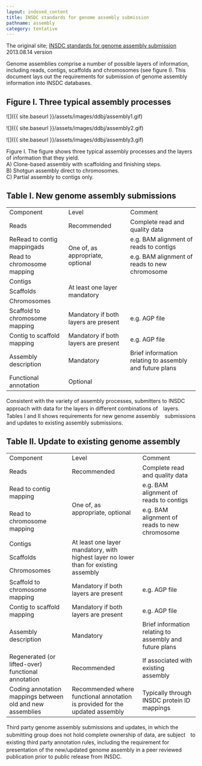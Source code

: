 ```yaml
---
layout: indexed_content
title: INSDC standards for genome assembly submission
pathname: assembly
category: tentative
---
```


The original site; [INSDC standards for genome assembly submission](http://www.insdc.org/insdc-standards-genome-assembly-submission) 2013.08.14 version

Genome assemblies comprise a number of possible layers of information, including reads, contigs, scaffolds and chromosomes (see figure I). This document lays out the requirements for submission of genome assembly information into INSDC databases.

## Figure I. Three typical assembly processes

![]({{ site.baseurl }}/assets/images/ddbj/assembly1.gif)

![]({{ site.baseurl }}/assets/images/ddbj/assembly2.gif)

![]({{ site.baseurl }}/assets/images/ddbj/assembly3.gif)

Figure I. The figure shows three typical assembly processes and the layers of information that they yield.  
A) Clone-based assembly with scaffolding and finishing steps.  
B) Shotgun assembly direct to chromosomes.  
C) Partial assembly to contigs only.  

## Table I. New genome assembly submissions

<table>
  <tbody>
    <tr>
      <td>Component</td>
      <td>Level</td>
      <td>Comment</td>
    </tr>
    <tr>
      <td>Reads</td>
      <td>Recommended</td>
      <td>Complete read and quality data</td>
    </tr>
    <tr>
      <td>ReRead to contig mappingads</td>
      <td rowspan="2">One of, as appropriate, optional</td>
      <td>e.g. BAM alignment of reads to contigs</td>
    </tr>
    <tr>
      <td>Read to chromosome mapping</td>
      <td>e.g. BAM alignment of reads to new chromosome</td>
    </tr>
    <tr>
      <td>Contigs</td>
      <td rowspan="3">At least one layer mandatory</td>
      <td rowspan="3"></td>
    </tr>
    <tr>
      <td>Scaffolds</td>
    </tr>
    <tr>
      <td>Chromosomes</td>
    </tr>
    <tr>
      <td>Scaffold to chromosome mapping</td>
      <td>Mandatory if both layers are present</td>
      <td>e.g. AGP file</td>
    </tr>
    <tr>
      <td>Contig to scaffold mapping</td>
      <td>Mandatory if both layers are present</td>
      <td>e.g. AGP file</td>
    </tr>
    <tr>
      <td>Assembly description</td>
      <td>Mandatory</td>
      <td>Brief information relating to assembly and future plans</td>
    </tr>
    <tr>
      <td>Functional annotation</td>
      <td>Optional</td>
      <td></td>
    </tr>
  </tbody>
</table>

Consistent with the variety of assembly processes, submitters to INSDC　approach with data for the layers in different combinations of　layers.　Tables I and II shows requirements for new genome assembly　submissions　and updates to existing assembly submissions.

## Table II. Update to existing genome assembly

<table>
  <tbody>
    <tr>
      <td>Component</td>
      <td>Level</td>
      <td>Comment</td>
    </tr>
    <tr>
      <td>Reads</td>
      <td>Recommended</td>
      <td>Complete read and quality data</td>
    </tr>
    <tr>
      <td>Read to contig mapping</td>
      <td rowspan="2">One of, as appropriate, optional</td>
      <td>e.g. BAM alignment of reads to contigs</td>
    </tr>
    <tr>
      <td>Read to chromosome mapping</td>
      <td>e.g. BAM alignment of reads to new chromosome</td>
    </tr>
    <tr>
      <td>Contigs</td>
      <td rowspan="3">At least one layer mandatory, with highest layer no lower than for existing assembly</td>
      <td rowspan="3"></td>
    </tr>
    <tr>
      <td>Scaffolds</td>
    </tr>
    <tr>
      <td>Chromosomes</td>
    </tr>
    <tr>
      <td>Scaffold to chromosome mapping</td>
      <td>Mandatory if both layers are present</td>
      <td>e.g. AGP file</td>
    </tr>
    <tr>
      <td>Contig to scaffold mapping</td>
      <td>Mandatory if both layers are present</td>
      <td>e.g. AGP file</td>
    </tr>
    <tr>
      <td>Assembly description</td>
      <td>Mandatory</td>
      <td>Brief information relating to assembly and future plans</td>
    </tr>
    <tr>
      <td>Regenerated (or lifted-over) functional annotation</td>
      <td>Recommended</td>
      <td>If associated with existing assembly</td>
    </tr>
    <tr>
      <td>Coding annotation mappings between old and new assemblies</td>
      <td>Recommended where functional annotation is provided for the updated assembly</td>
      <td>Typically through INSDC protein ID mappings</td>
    </tr>
  </tbody>
</table>

Third party genome assembly submissions and updates, in which the　submitting group does not hold complete ownership of data, are subject　to existing third party annotation rules, including the requirement for　presentation of the new/updated genome assembly in a peer reviewed　publication prior to public release from INSDC.
